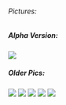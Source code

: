 ###### Pictures:
##### Alpha Version:
![](https://github.com/Ramalama2/Voron-2-Mods/raw/main/Front_Idlers/Pics/Assembly_Front-Idlers55.jpg)
##### Older Pics:
![](https://github.com/Ramalama2/Voron-2-Mods/raw/main/Front_Idlers/Pics/Assy1.jpg)
![](https://github.com/Ramalama2/Voron-2-Mods/raw/main/Front_Idlers/Pics/Assy2.jpg)
![](https://github.com/Ramalama2/Voron-2-Mods/raw/main/Front_Idlers/Pics/Assy3.jpg)
![](https://github.com/Ramalama2/Voron-2-Mods/raw/main/Front_Idlers/Pics/Assy4.jpg)
![](https://github.com/Ramalama2/Voron-2-Mods/raw/main/Front_Idlers/Pics/Assy5.jpg)
